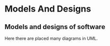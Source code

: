 # Models And Designs
## Models and designs of software
<p>Here there are placed many diagrams in UML. </p>
